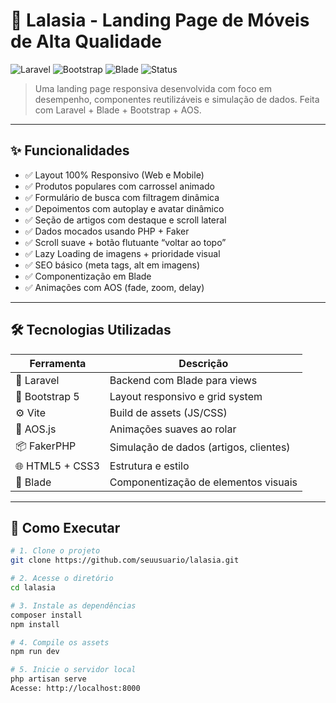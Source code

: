 # 🌿 Lalasia - Landing Page de Móveis de Alta Qualidade

![Laravel](https://img.shields.io/badge/Laravel-10.x-red?style=flat-square&logo=laravel)
![Bootstrap](https://img.shields.io/badge/Bootstrap-5.x-purple?style=flat-square&logo=bootstrap)
![Blade](https://img.shields.io/badge/Blade-Laravel-blue?style=flat-square)
![Status](https://img.shields.io/badge/Status-Concluído-success?style=flat-square)

> Uma landing page responsiva desenvolvida com foco em desempenho, componentes reutilizáveis e simulação de dados. Feita com Laravel + Blade + Bootstrap + AOS.

---

## ✨ Funcionalidades

- ✅ Layout 100% Responsivo (Web e Mobile)
- ✅ Produtos populares com carrossel animado
- ✅ Formulário de busca com filtragem dinâmica
- ✅ Depoimentos com autoplay e avatar dinâmico
- ✅ Seção de artigos com destaque e scroll lateral
- ✅ Dados mocados usando PHP + Faker
- ✅ Scroll suave + botão flutuante “voltar ao topo”
- ✅ Lazy Loading de imagens + prioridade visual
- ✅ SEO básico (meta tags, alt em imagens)
- ✅ Componentização em Blade
- ✅ Animações com AOS (fade, zoom, delay)

---

## 🛠️ Tecnologias Utilizadas

| Ferramenta       | Descrição                            |
|------------------|----------------------------------------|
| 🧱 Laravel        | Backend com Blade para views           |
| 🎨 Bootstrap 5   | Layout responsivo e grid system        |
| ⚙️ Vite           | Build de assets (JS/CSS)               |
| 🔮 AOS.js         | Animações suaves ao rolar              |
| 📦 FakerPHP       | Simulação de dados (artigos, clientes) |
| 🌐 HTML5 + CSS3  | Estrutura e estilo                     |
| 📁 Blade          | Componentização de elementos visuais   |

---

## 🚀 Como Executar

```bash
# 1. Clone o projeto
git clone https://github.com/seuusuario/lalasia.git

# 2. Acesse o diretório
cd lalasia

# 3. Instale as dependências
composer install
npm install

# 4. Compile os assets
npm run dev

# 5. Inicie o servidor local
php artisan serve
Acesse: http://localhost:8000

